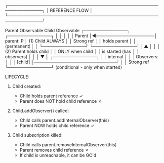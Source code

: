 ┌─────────────────────────────────────────────────────────────┐
│                    REFERENCE FLOW                            │
└─────────────────────────────────────────────────────────────┘

Parent Observable                    Child Observable
┌──────────────┐                    ┌──────────────┐
│              │                    │              │
│  Parent      │◄───────────────────│  parent: P   │  (1) Child ALWAYS
│              │   Strong ref       │              │      holds parent
│              │   (permanent)      │              │
└──────────────┘                    └──────────────┘
       │                                    ▲
       │                                    │
       │ (2) Parent holds child             │
       │     ONLY when child                │
       │     is started (has                │
       │     observers)                     │
       │                                    │
       ▼                                    │
┌──────────────┐                           │
│ internal     │                           │
│ Observers:   │                           │
│ [child]      │───────────────────────────┘
│              │   Strong ref
└──────────────┘   (conditional - only when started)


LIFECYCLE:

1. Child created:
   - Child holds parent reference ✓
   - Parent does NOT hold child reference ✗

2. Child.addObserver() called:
   - Child calls parent.addInternalObserver(this)
   - Parent NOW holds child reference ✓

3. Child subscription killed:
   - Child calls parent.removeInternalObserver(this)
   - Parent removes child reference ✗
   - If child is unreachable, it can be GC'd